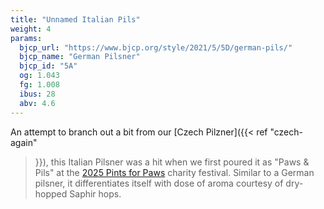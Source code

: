 ```yaml
---
title: "Unnamed Italian Pils"
weight: 4
params:
  bjcp_url: "https://www.bjcp.org/style/2021/5/5D/german-pils/"
  bjcp_name: "German Pilsner"
  bjcp_id: "5A"
  og: 1.043
  fg: 1.008
  ibus: 28
  abv: 4.6
---
```


An attempt to branch out a bit from our [Czech Pilzner]({{< ref "czech-again"
>}}), this Italian Pilsner was a hit when we first poured it as "Paws & Pils"
at the [2025 Pints for Paws](/post/2025-01-29-2025-pints-for-paws/) charity
festival. Similar to a German pilsner, it differentiates itself with dose of
aroma courtesy of dry-hopped Saphir hops.
